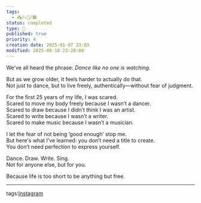 ```yaml
---
tags:
  - 📥️/✍🏻/🟩
status: completed
type: 📸
published: true
priority: 4
creation date: 2025-01-07 23:03
modified: 2025-08-18 23:28:08
---
```

We’ve all heard the phrase: _Dance like no one is watching._

But as we grow older, it feels harder to actually do that.  
Not just to dance, but to live freely, authentically—without fear of judgment.

For the first 25 years of my life, I was scared.  
Scared to move my body freely because I wasn’t a dancer.  
Scared to draw because I didn’t think I was an artist.  
Scared to write because I wasn’t a writer.  
Scared to make music because I wasn’t a musician.

I let the fear of not being ‘good enough’ stop me.  
But here's what I’ve learned: you don’t need a title to create.  
You don’t need perfection to express yourself.

Dance. Draw. Write. Sing.  
Not for anyone else, but for you.

Because life is too short to be anything but free.




---
tags:[Instagram](instagram)